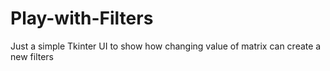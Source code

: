 # Play-with-Filters

Just a simple Tkinter UI to show how changing value of matrix can create a new filters
